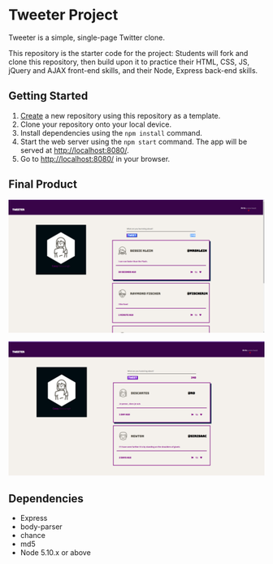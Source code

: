 # Tweeter Project

Tweeter is a simple, single-page Twitter clone.

This repository is the starter code for the project: Students will fork and clone this repository, then build upon it to practice their HTML, CSS, JS, jQuery and AJAX front-end skills, and their Node, Express back-end skills.

## Getting Started

1. [Create](https://docs.github.com/en/repositories/creating-and-managing-repositories/creating-a-repository-from-a-template) a new repository using this repository as a template.
2. Clone your repository onto your local device.
3. Install dependencies using the `npm install` command.
3. Start the web server using the `npm start` command. The app will be served at <http://localhost:8080/>.
4. Go to <http://localhost:8080/> in your browser.


## Final Product

!["screenshot description"](https://github.com/RajMazing/tweeter/blob/master/docs/Tweeterpic1.png)

!["screenshot description"](https://github.com/RajMazing/tweeter/blob/master/docs/Tweeterpic2.png)











## Dependencies

- Express
- body-parser
- chance
- md5
- Node 5.10.x or above
